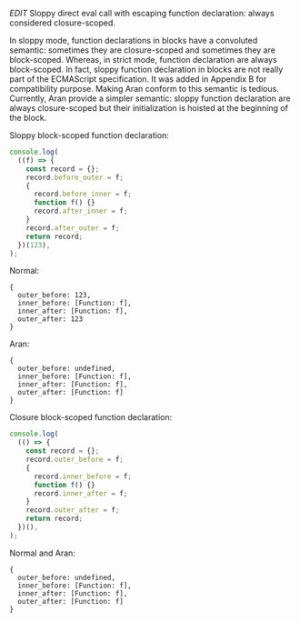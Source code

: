 _EDIT_ Sloppy direct eval call with escaping function declaration: always
considered closure-scoped.

In sloppy mode, function declarations in blocks have a convoluted semantic:
sometimes they are closure-scoped and sometimes they are block-scoped. Whereas,
in strict mode, function declaration are always block-scoped. In fact, sloppy
function declaration in blocks are not really part of the ECMAScript
specification. It was added in Appendix B for compatibility purpose. Making Aran
conform to this semantic is tedious. Currently, Aran provide a simpler semantic:
sloppy function declaration are always closure-scoped but their initialization
is hoisted at the beginning of the block.

Sloppy block-scoped function declaration:

```js
console.log(
  ((f) => {
    const record = {};
    record.before_outer = f;
    {
      record.before_inner = f;
      function f() {}
      record.after_inner = f;
    }
    record.after_outer = f;
    return record;
  })(123),
);
```

Normal:

```
{
  outer_before: 123,
  inner_before: [Function: f],
  inner_after: [Function: f],
  outer_after: 123
}
```

Aran:

```
{
  outer_before: undefined,
  inner_before: [Function: f],
  inner_after: [Function: f],
  outer_after: [Function: f]
}
```

Closure block-scoped function declaration:

```js
console.log(
  (() => {
    const record = {};
    record.outer_before = f;
    {
      record.inner_before = f;
      function f() {}
      record.inner_after = f;
    }
    record.outer_after = f;
    return record;
  })(),
);
```

Normal and Aran:

```
{
  outer_before: undefined,
  inner_before: [Function: f],
  inner_after: [Function: f],
  outer_after: [Function: f]
}
```
